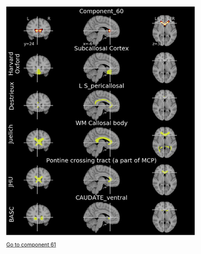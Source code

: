 ![60](preliminary/60.jpg "Component 60")

[Go to component 61](https://parietal-inria.github.io/MODL_atlas/128/61 "Component 61")
